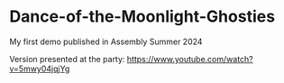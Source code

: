 # Dance-of-the-Moonlight-Ghosties
My first demo published in Assembly Summer 2024

Version presented at the party: https://www.youtube.com/watch?v=5mwy04jqjYg
